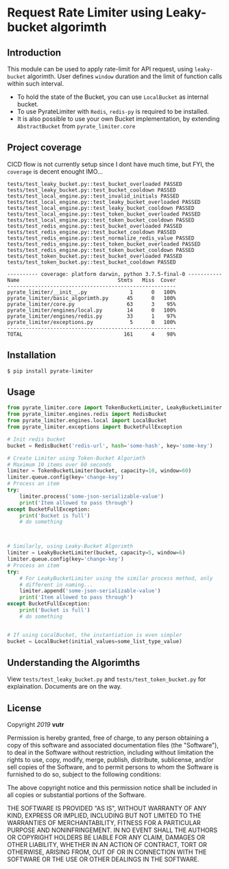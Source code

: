 # Request Rate Limiter using Leaky-bucket algorimth


## Introduction
This module can be used to apply rate-limit for API request, using `leaky-bucket` algorimth. User defines `window`
duration and the limit of function calls within such interval.

- To hold the state of the Bucket, you can use `LocalBucket` as internal bucket.
- To use PyrateLimiter with `Redis`,  `redis-py` is required to be installed.
- It is also possible to use your own Bucket implementation, by extending `AbstractBucket` from `pyrate_limiter.core`


## Project coverage
CICD flow is not currently setup since I dont have much time, but FYI, the `coverage` is decent enought IMO...

``` shell
tests/test_leaky_bucket.py::test_bucket_overloaded PASSED
tests/test_leaky_bucket.py::test_bucket_cooldown PASSED
tests/test_local_engine.py::test_invalid_initials PASSED
tests/test_local_engine.py::test_leaky_bucket_overloaded PASSED
tests/test_local_engine.py::test_leaky_bucket_cooldown PASSED
tests/test_local_engine.py::test_token_bucket_overloaded PASSED
tests/test_local_engine.py::test_token_bucket_cooldown PASSED
tests/test_redis_engine.py::test_bucket_overloaded PASSED
tests/test_redis_engine.py::test_bucket_cooldown PASSED
tests/test_redis_engine.py::test_normalize_redis_value PASSED
tests/test_redis_engine.py::test_token_bucket_overloaded PASSED
tests/test_redis_engine.py::test_token_bucket_cooldown PASSED
tests/test_token_bucket.py::test_bucket_overloaded PASSED
tests/test_token_bucket.py::test_bucket_cooldown PASSED

---------- coverage: platform darwin, python 3.7.5-final-0 -----------
Name                                Stmts   Miss  Cover
-------------------------------------------------------
pyrate_limiter/__init__.py              1      0   100%
pyrate_limiter/basic_algorimth.py      45      0   100%
pyrate_limiter/core.py                 63      3    95%
pyrate_limiter/engines/local.py        14      0   100%
pyrate_limiter/engines/redis.py        33      1    97%
pyrate_limiter/exceptions.py            5      0   100%
-------------------------------------------------------
TOTAL                                 161      4    98%
```

## Installation

``` shell
$ pip install pyrate-limiter
```

## Usage

``` python
from pyrate_limiter.core import TokenBucketLimiter, LeakyBucketLimiter
from pyrate_limiter.engines.redis import RedisBucket
from pyrate_limiter.engines.local import LocalBucket
from pyrate_limiter.exceptions import BucketFullException

# Init redis bucket
bucket = RedisBucket('redis-url', hash='some-hash', key='some-key')

# Create Limiter using Token-Bucket Algorimth
# Maximum 10 items over 60 seconds
limiter = TokenBucketLimiter(bucket, capacity=10, window=60)
limiter.queue.config(key='change-key')
# Process an item
try:
    limiter.process('some-json-serializable-value')
    print('Item allowed to pass through')
except BucketFullException:
    print('Bucket is full')
    # do something



# Similarly, using Leaky-Bucket Algorimth
limiter = LeakyBucketLimiter(bucket, capacity=5, window=6)
limiter.queue.config(key='change-key')
# Process an item
try:
    # For LeakyBucketLimiter using the similar process method, only
    # different in naming...
    limiter.append('some-json-serializable-value')
    print('Item allowed to pass through')
except BucketFullException:
    print('Bucket is full')
    # do something


# If using LocalBucket, the instantiation is even simpler
bucket = LocalBucket(initial_values=some_list_type_value)
```


## Understanding the Algorimths
View `tests/test_leaky_bucket.py` and `tests/test_token_bucket.py` for explaination. Documents are on the way.


## License
Copyright *2019* **vutr**

Permission is hereby granted, free of charge, to any person obtaining a copy of this software and associated documentation files (the "Software"), to deal in the Software without restriction, including without limitation the rights to use, copy, modify, merge, publish, distribute, sublicense, and/or sell copies of the Software, and to permit persons to whom the Software is furnished to do so, subject to the following conditions:

The above copyright notice and this permission notice shall be included in all copies or substantial portions of the Software.

THE SOFTWARE IS PROVIDED "AS IS", WITHOUT WARRANTY OF ANY KIND, EXPRESS OR IMPLIED, INCLUDING BUT NOT LIMITED TO THE WARRANTIES OF MERCHANTABILITY, FITNESS FOR A PARTICULAR PURPOSE AND NONINFRINGEMENT. IN NO EVENT SHALL THE AUTHORS OR COPYRIGHT HOLDERS BE LIABLE FOR ANY CLAIM, DAMAGES OR OTHER LIABILITY, WHETHER IN AN ACTION OF CONTRACT, TORT OR OTHERWISE, ARISING FROM, OUT OF OR IN CONNECTION WITH THE SOFTWARE OR THE USE OR OTHER DEALINGS IN THE SOFTWARE.
